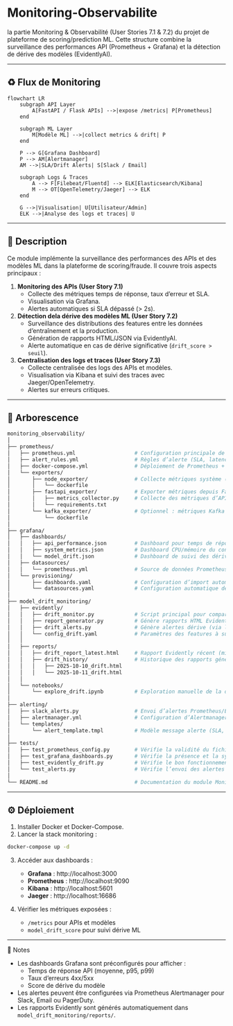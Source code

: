 # Monitoring-Observabilite
la partie Monitoring &amp; Observabilité (User Stories 7.1 &amp; 7.2) du projet de plateforme de scoring/prediction ML. Cette structure combine la surveillance des performances API (Prometheus + Grafana) et la détection de dérive des modèles (EvidentlyAI).

---
## ♻️ Flux de Monitoring

```mermaid
flowchart LR
    subgraph API Layer
        A[FastAPI / Flask APIs] -->|expose /metrics| P[Prometheus]
    end

    subgraph ML Layer
        M[Modèle ML] -->|collect metrics & drift| P
    end

    P --> G[Grafana Dashboard]
    P --> AM[Alertmanager]
    AM -->|SLA/Drift Alerts| S[Slack / Email]

    subgraph Logs & Traces
        A --> F[Filebeat/Fluentd] --> ELK[Elasticsearch/Kibana]
        M --> OT[OpenTelemetry/Jaeger] --> ELK
    end

    G -->|Visualisation| U[Utilisateur/Admin]
    ELK -->|Analyse des logs et traces| U
```

---

## 🧩 Description 
Ce module implémente la surveillance des performances des APIs et des modèles ML dans la plateforme de scoring/fraude. Il couvre trois aspects principaux : 
1. **Monitoring des APIs (User Story 7.1)** 
    - Collecte des métriques temps de réponse, taux d’erreur et SLA.
    - Visualisation via Grafana.
    - Alertes automatiques si SLA dépassé (> 2s).
2. **Détection dela dérive des modèles ML (User Story 7.2)**
    - Surveillance des distributions des features entre les données d’entraînement et la production.
    - Génération de rapports HTML/JSON via EvidentlyAI.
    - Alerte automatique en cas de dérive significative (`drift_score > seuil`).
3. **Centralisation des logs et traces (User Story 7.3)**
    - Collecte centralisée des logs des APIs et modèles.
    - Visualisation via Kibana et suivi des traces avec Jaeger/OpenTelemetry.
    - Alertes sur erreurs critiques.
---

## 📂 Arborescence

```bash
monitoring_observability/
│
├── prometheus/
│   ├── prometheus.yml                   # Configuration principale de Prometheus (targets, scrape interval, alert rules)
│   ├── alert_rules.yml                  # Règles d’alerte (SLA, latence API > 2s)
│   ├── docker-compose.yml               # Déploiement de Prometheus + Grafana via Docker
│   └── exporters/
│       ├── node_exporter/               # Collecte métriques système (CPU, mémoire, disque)
│       │   └── dockerfile
│       ├── fastapi_exporter/            # Exporter métriques depuis FastAPI (via /metrics)
│       │   ├── metrics_collector.py     # Collecte des métriques d’API (temps de réponse, erreurs, trafic)
│       │   └── requirements.txt
│       └── kafka_exporter/              # Optionnel : métriques Kafka si utilisé
│           └── dockerfile
│
├── grafana/
│   ├── dashboards/
│   │   ├── api_performance.json         # Dashboard pour temps de réponse, taux d’erreur, SLA
│   │   ├── system_metrics.json          # Dashboard CPU/mémoire du conteneur ou serveur
│   │   └── model_drift.json             # Dashboard de suivi des dérives du modèle
│   ├── datasources/
│   │   └── prometheus.yml               # Source de données Prometheus pour Grafana
│   └── provisioning/
│       ├── dashboards.yaml              # Configuration d’import automatique des dashboards
│       └── datasources.yaml             # Configuration automatique de la datasource Prometheus
│
├── model_drift_monitoring/
│   ├── evidently/
│   │   ├── drift_monitor.py             # Script principal pour comparer les distributions (train vs prod)
│   │   ├── report_generator.py          # Génère rapports HTML Evidently
│   │   ├── drift_alerts.py              # Génère alertes dérive (via logs, Slack, Prometheus Pushgateway…)
│   │   └── config_drift.yaml            # Paramètres des features à surveiller (seuils, fréquence)
│   │
│   ├── reports/
│   │   ├── drift_report_latest.html     # Rapport Evidently récent (mis à jour automatiquement)
│   │   ├── drift_history/               # Historique des rapports générés
│   │   │   ├── 2025-10-10_drift.html
│   │   │   └── 2025-10-11_drift.html
│   │
│   └── notebooks/
│       └── explore_drift.ipynb          # Exploration manuelle de la dérive (EDA des distributions)
│
├── alerting/
│   ├── slack_alerts.py                  # Envoi d’alertes Prometheus/Evidently vers Slack ou email
│   ├── alertmanager.yml                 # Configuration d’Alertmanager (canaux, routes, templates)
│   └── templates/
│       └── alert_template.tmpl          # Modèle message alerte (SLA, dérive, erreurs API)
│
├── tests/
│   ├── test_prometheus_config.py        # Vérifie la validité du fichier prometheus.yml
│   ├── test_grafana_dashboards.py       # Vérifie la présence et la syntaxe JSON des dashboards
│   ├── test_evidently_drift.py          # Vérifie le bon fonctionnement du drift monitor
│   └── test_alerts.py                   # Vérifie l’envoi des alertes (mock Slack/mail)
│
└── README.md                            # Documentation du module Monitoring & Observabilité
```

---

## ⚙️ Déploiement

1. Installer Docker et Docker-Compose.
2. Lancer la stack monitoring :
```bash
docker-compose up -d
```
3. Accéder aux dashboards :

    - **Grafana** : http://localhost:3000
    - **Prometheus** : http://localhost:9090
    - **Kibana** : http://localhost:5601
    - **Jaeger** : http://localhost:16686

4. Vérifier les métriques exposées :
    - ``/metrics`` pour APIs et modèles
    - ``model_drift_score`` pour suivi dérive ML

---

📌 Notes

- Les dashboards Grafana sont préconfigurés pour afficher :
    - Temps de réponse API (moyenne, p95, p99)
    - Taux d’erreurs 4xx/5xx
    - Score de dérive du modèle
- Les alertes peuvent être configurées via Prometheus Alertmanager pour Slack, Email ou PagerDuty.
- Les rapports Evidently sont générés automatiquement dans ``model_drift_monitoring/reports/``.
